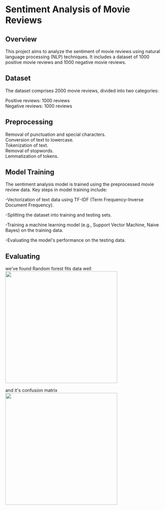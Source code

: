 # Sentiment Analysis of Movie Reviews

## Overview
This project aims to analyze the sentiment of movie reviews using natural language processing (NLP) techniques. It includes a dataset of 1000 positive movie reviews and 1000 negative movie reviews.

## Dataset
The dataset comprises 2000 movie reviews, divided into two categories:

Positive reviews: 1000 reviews  
Negative reviews: 1000 reviews

## Preprocessing


Removal of punctuation and special characters.  
Conversion of text to lowercase.  
Tokenization of text.  
Removal of stopwords.  
Lemmatization of tokens.  

## Model Training
The sentiment analysis model is trained using the preprocessed movie review data. Key steps in model training include:

-Vectorization of text data using TF-IDF (Term Frequency-Inverse Document Frequency).  

-Splitting the dataset into training and testing sets.  

-Training a machine learning model (e.g., Support Vector Machine, Naive Bayes) on the training data.  

-Evaluating the model's performance on the testing data.


## Evaluating
we've found Random forest fits data well    
<img src="https://github.com/TareKelKhateb/Sentiment-Analysis-of-movie-reviews/assets/110000941/a300a628-4fd9-4dba-8bc8-388122cf3285" width="350">  


and it's confusion matrix    
<img src="https://github.com/TareKelKhateb/Sentiment-Analysis-of-movie-reviews/assets/110000941/5a27a54b-d2f4-4539-b9b0-93618184009c" width="350">  
